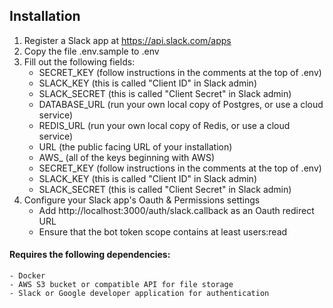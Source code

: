 ## Installation
1. Register a Slack app at https://api.slack.com/apps
2. Copy the file .env.sample to .env
3. Fill out the following fields:
    - SECRET_KEY (follow instructions in the comments at the top of .env)
    - SLACK_KEY (this is called "Client ID" in Slack admin)
    - SLACK_SECRET (this is called "Client Secret" in Slack admin)
    - DATABASE_URL (run your own local copy of Postgres, or use a cloud service)
    - REDIS_URL (run your own local copy of Redis, or use a cloud service)
    - URL (the public facing URL of your installation)
    - AWS_ (all of the keys beginning with AWS) 
    - SECRET_KEY (follow instructions in the comments at the top of .env)
    - SLACK_KEY (this is called "Client ID" in Slack admin)
    - SLACK_SECRET (this is called "Client Secret" in Slack admin)
4. Configure your Slack app's Oauth & Permissions settings
    - Add http://localhost:3000/auth/slack.callback as an Oauth redirect URL
    - Ensure that the bot token scope contains at least users:read
#### Requires the following dependencies:
    - Docker
    - AWS S3 bucket or compatible API for file storage
    - Slack or Google developer application for authentication